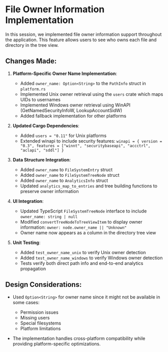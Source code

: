 # File Owner Information Implementation

In this session, we implemented file owner information support throughout the application. This feature allows users to see who owns each file and directory in the tree view.

## Changes Made:

1. **Platform-Specific Owner Name Implementation**:
   - Added `owner_name: Option<String>` to the `PathInfo` struct in `platform.rs`
   - Implemented Unix owner retrieval using the `users` crate which maps UIDs to usernames
   - Implemented Windows owner retrieval using WinAPI (GetNamedSecurityInfoW, LookupAccountSidW)
   - Added fallback implementation for other platforms

2. **Updated Cargo Dependencies**:
   - Added `users = "0.11"` for Unix platforms
   - Extended winapi to include security features: `winapi = { version = "0.3", features = ["winnt", "securitybaseapi", "accctrl", "aclapi", "sddl"] }`

3. **Data Structure Integration**:
   - Added `owner_name` to `FileSystemEntry` struct
   - Added `owner_name` to `FileSystemTreeNode` struct
   - Added `owner_name` to `AnalyticsInfo` struct
   - Updated `analytics_map_to_entries` and tree building functions to preserve owner information

4. **UI Integration**:
   - Updated TypeScript `FileSystemTreeNode` interface to include `owner_name: string | null`
   - Modified `convertTreeNodeToTreeViewItem` to display owner information: `owner: node.owner_name || "Unknown"`
   - Owner name now appears as a column in the directory tree view

5. **Unit Testing**:
   - Added `test_owner_name_unix` to verify Unix owner detection
   - Added `test_owner_name_windows` to verify Windows owner detection
   - Tests verify both direct path info and end-to-end analytics propagation

## Design Considerations:

- Used `Option<String>` for owner name since it might not be available in some cases:
  - Permission issues
  - Missing users
  - Special filesystems
  - Platform limitations

- The implementation handles cross-platform compatibility while providing platform-specific optimizations.
